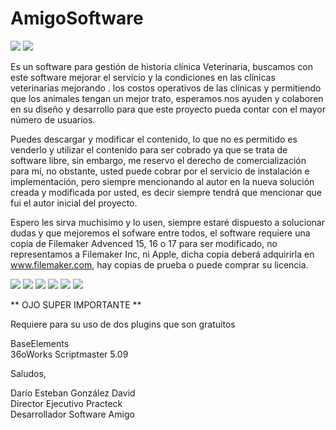 # AmigoSoftware


<img src="http://www.practeck.co/amigo/amigoinicio.jpg" >
<img src="http://www.practeck.co/amigo/amigo12.jpg">

Es un software para gestión de historia clínica Veterinaria, buscamos con este software mejorar el servicio y la condiciones en las clínicas veterinarias mejorando . los costos operativos de las clínicas y permitiendo que los animales tengan un mejor trato, esperamos nos ayuden y colaboren en su diseño y desarrollo para que este proyecto pueda contar con el mayor número de usuarios. 

Puedes descargar y modificar el contenido, lo que no es permitido es venderlo y utilizar el contenido para ser cobrado ya que se trata de software libre, sin embargo, me reservo el derecho de comercialización para mí, no obstante, usted puede cobrar por el servicio de instalación e implementación, pero siempre mencionando al autor en la nueva solución creada y modificada por usted, es decir siempre tendrá que mencionar que fui el autor inicial del proyecto. 

Espero les sirva muchisimo y lo usen, siempre estaré dispuesto a solucionar dudas y que mejoremos el sofware entre todos, el software requiere una copia de Filemaker Advenced 15, 16 o 17 para ser modificado, no representamos a Filemaker Inc, ni Apple, dicha copia deberá adquirirla en www.filemaker.com, hay copias de prueba o puede comprar su licencia. 



<img src="http://www.practeck.co/amigo/amigo2.jpg" >
<img src="http://www.practeck.co/amigo/amigo3.jpg" >
<img src="http://www.practeck.co/amigo/amigo4.jpg" >
<img src="http://www.practeck.co/amigo/amigo5.jpg" >
<img src="http://www.practeck.co/amigo/amigo6.jpg" >
<img src="http://www.practeck.co/amigo/amigo7.jpg" >







** OJO SUPER IMPORTANTE ** 

Requiere para su uso de dos plugins que son gratuitos 

BaseElements </br>
36oWorks Scriptmaster 5.09

Saludos,



Darío Esteban González David </br>
Director Ejecutivo Practeck </br>
Desarrollador Software Amigo
